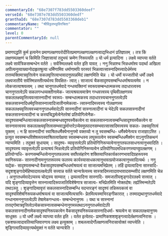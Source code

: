 ```yaml
---
commentaryId: "68e7307f783dd5503360deef"
verseId: "68e7307e783dd5503360dedf"
granthaId: "68e7307d783dd5503360deb1"
commentaryName: "श्रीविट्टलभट्टविरचिता"
commentator: ""
level: 0
parentCommentaryId: null
---
```


प्रमाणपद्धतिं कुर्म इत्यनेन प्रमाणलक्षणपरोदीरितप्रमाणलक्षणालक्षणत्वाद्यभिधानं प्रतिज्ञातम् । तत्र किं लक्षणमलक्षणं च किमिति जिज्ञासायां तदुभयं क्रमेण निरूपयति ॥ यो धर्म इत्यादिना । लक्ष्ये व्याप्त्या वर्तते लक्ष्ये सार्वत्रिकसम्बन्धेन वर्तते । सर्वस्मिल्लक्ष्ये वर्तत इति यावत् । ननु भिन्नाश्च भिन्नधर्माश्व पदार्था अखिला अपीत्यनुव्याख्यानोदाहृतश्रुत्या धर्मिणामिव धर्माणामपि परस्परं भिन्नत्वात्सास्नादिमत्त्वादेर्धर्मस्य तत्तव्यक्तिमात्रवृत्तित्वेन सकलवृत्तित्वाभावादनुपपन्नमिदं लक्षणमिति चेन्न । यो धर्मो यज्जातीयो धर्मो लक्ष्ये लक्ष्यजातीये सर्वस्मिन्नस्तीत्यर्थस्य विवक्षित- त्वात्। साजात्यं चैकसादृश्यसम्बन्धिधर्माश्रयत्वमेव । न त्वेकजात्याश्रयत्वम् । तथा चानुगतधर्मवादे गन्धव्यक्तिनां स्वरूपसम्बन्धात्मकस्य तदाधारत्वस्य चाननुगतत्वेऽपि सकलगन्धव्यक्तीनामेक- जात्यश्रयत्वमात्रेण गन्धवत्त्वस्य पृथिवीलक्षणस्य सकललक्ष्यवृत्तित्ववत्सास्नादीनां स्वरूप- सम्बन्धात्मकस्य तदाधारस्यचाननुगतत्वेऽपि सकलसास्नादिधर्मवृत्तिसास्नात्वादिजातीनामेकत्वा- त्सास्नादिमत्त्वस्य गोलक्षणस्य सकललक्ष्यवृत्तित्ववच्चाननुगतधर्मवादेऽपि सास्नादीनां सास्नात्वादीनां च भेदेऽपि सकलसास्नादीनां सकलसास्नात्वादीनां च कस्यचिद्धर्मत्वेनेतरेषां प्रतियोगित्वेनैक- सादृश्यसम्बन्धित्वात्सकलसास्नासम्बन्धवद्दृश्यस्यैकत्वेन वा सकलसास्नात्वसम्बन्धिसादृश्यस्यैकत्वेन वा सास्नावत्त्वस्य सकललक्ष्यवृत्तित्वसम्भवाद्धर्मान्तरेऽप्येवमुपपादनसम्भवात्सास्रादिमत्त्वस्य सकल- लक्ष्यवृत्तित्वं युक्तम् । न हि सास्नादीनां स्वाश्रितधर्मैक्येनानुगमो वक्तव्यो न तु स्वसम्बन्धि- धर्मैक्येनेत्यत्र राजाज्ञाऽस्ति । प्रत्युत स्वसम्बन्धविशेषरूपस्वाश्रितत्वापेक्षया स्वसम्बन्धस्य लघुरूपत्वेन स्वसम्बन्धिधर्मैक्येन वाऽनुगतिकथनं न्याप्यमिति । तदुक्तं सुधायाम् । सादृश्य- व्यावृत्तत्वेऽपि प्रतियोगिनिरूप्यत्वेनानुगतफलसाधनत्वानुभवादिति । सादृश्यस्य व्यावृत्तत्वेऽपि प्रत्याश्रयं भिन्नत्वेऽपि प्रतियोगिनिरूप्यत्वेन प्रतियोगिपदमधिकरणस्याप्युपलक्षणम् । प्रतियोग्यधि- करणसम्बन्धित्वेनानुगतफलस्य सर्वोपसंहारेण शक्तिव्याप्तिकार्यकारणभावादिग्रहरूपस्य स्वनिरूपक- सास्नादीनामनुगतरूपस्य फलस्य कार्यस्यासाधकत्वानुभावत्प्रयोजकत्वानुभवादित्यर्थः । ननु यद्येक- सादृश्यसम्बन्धो वैकसादृश्यसम्बन्धिधर्माश्रयत्वं वा साजात्यमभिप्रेतम् । तर्हि द्रव्यत्वादिना सास्त्रादि- सदृशशृङ्गादेर्महिष्यादावलक्ष्येऽपि सत्त्वान्न वर्तते चान्यत्रेत्यस्य सास्त्रादिमत्त्वादावभावादसम्भवीदं लक्षणमिति चेन्न । अनुगतधर्मवादेऽप्यस्य चोद्यस्य साम्यात् । द्रव्यत्वादिना सास्नादि- समजातीयशृङ्गादेरलक्ष्ये सत्त्वात् । यदि शृङ्गादिव्यावृत्तेन सास्नात्वादिरूपजातिविशेषेणात्र साजात्य- मभिप्रेतमिति नोक्तदोष: तर्ह्यस्मिन्मतेऽपि तथाऽस्तु । शृङ्गादिव्यावृत्तं सकलसास्नादिसम्बन्धि यदन्तरङ्गं सादृश्यं तन्निरूपकत्वं वा सादृश्यविशेषनिरूपकधर्माश्रयत्वं वा साजात्यमित्यत्राभि- प्रेतमित्यस्माभिरङ्गीकारात् । तस्माद्यथानुगतधर्मवादे गन्धानामननुगतत्वेऽपि तेषामेकगन्धत्व- सम्बन्धेनानुगमः । यथा च सास्नानां तत्तद्गोमात्रवृत्तित्वेऽप्येकसास्नात्वसम्बन्धेनानुगमस्तथाऽननुगतधर्मवादेऽपि सकलसास्नादीनामेकसादृश्यनिरूपकत्वेन वैकसादृश्यनिरूपकसास्नादिधर्मा- श्रयत्वेन वा सकललक्ष्यानुगमः साधूक्तः ॥ यो धर्मो लक्ष्ये व्याप्त्या वर्तत इति । वर्तत इत्येतद- प्रामाणिकशशशृङ्गत्वादेर्लक्षणत्वनिरासः । एकशफत्वादावतिव्याप्तिवारणाय लक्ष्य इत्युक्तम् । शबलत्वादेर्गोलक्षणत्वनिरासायोक्तं व्याप्त्येति । शृङ्गित्वादिव्यावृत्त्यर्थमुक्तं न वर्तते चान्यत्रेति ।

